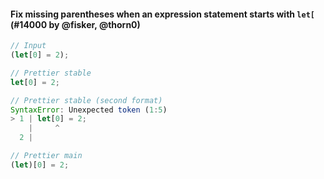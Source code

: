 #### Fix missing parentheses when an expression statement starts with `let[` (#14000 by @fisker, @thorn0)

<!-- prettier-ignore -->
```jsx
// Input
(let[0] = 2);

// Prettier stable
let[0] = 2;

// Prettier stable (second format)
SyntaxError: Unexpected token (1:5)
> 1 | let[0] = 2;
    |     ^
  2 |

// Prettier main
(let)[0] = 2;
```
